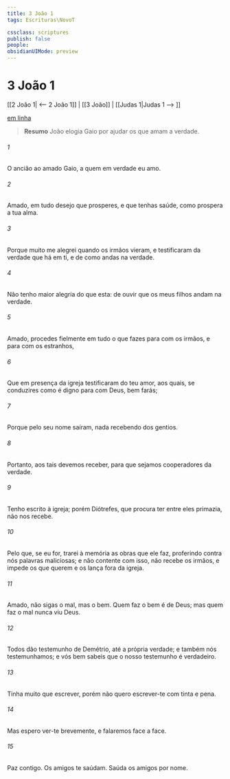```yaml
---
title: 3 João 1
tags: Escrituras\NovoT

cssclass: scriptures
publish: false
people:
obsidianUIMode: preview
---
```


# 3 João 1
[[2 João 1| <-- 2 João 1]] | [[3 João]] | [[Judas 1|Judas 1 --> ]]

[em linha](https://churchofjesuschrist.org/study/scriptures/nt/3-jn/1?lang=por)

> __Resumo__
João elogia Gaio por ajudar os que amam a verdade.

###### 1 
O ancião ao amado Gaio, a quem em verdade eu amo.

###### 2 
Amado, em tudo desejo que prosperes, e que tenhas saúde,  como prospera a tua alma.

###### 3 
Porque muito me alegrei quando os irmãos vieram, e testificaram da verdade que há em ti, e de como andas na verdade.

###### 4 
Não tenho maior alegria do que esta: de ouvir que os meus filhos andam na verdade.

###### 5 
Amado, procedes fielmente em tudo o que fazes para com os irmãos, e para com os estranhos,

###### 6 
Que em presença da igreja testificaram do teu amor, aos quais, se conduzires como é digno para com Deus, bem farás;

###### 7 
Porque pelo seu nome saíram, nada recebendo dos gentios.

###### 8 
Portanto, aos tais devemos receber, para que sejamos cooperadores da verdade.

###### 9 
Tenho escrito à igreja; porém Diótrefes, que procura ter entre eles primazia, não nos recebe.

###### 10 
Pelo que, se eu for, trarei à memória as obras que ele faz, proferindo contra nós palavras maliciosas; e não contente com isso, não recebe os irmãos, e impede os que querem  e os lança fora da igreja.

###### 11 
Amado, não sigas o mal, mas o bem. Quem faz o bem é de Deus; mas quem faz o mal nunca viu Deus.

###### 12 
Todos dão testemunho de Demétrio, até a própria verdade; e também nós testemunhamos; e vós bem sabeis que o nosso testemunho é verdadeiro.

###### 13 
Tinha muito que escrever, porém não quero escrever-te com tinta e pena.

###### 14 
Mas espero ver-te brevemente, e falaremos face a face.

###### 15 
Paz  contigo. Os amigos te saúdam. Saúda os amigos por nome.

